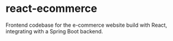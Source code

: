 # react-ecommerce
Frontend codebase for the e-commerce website build with React, integrating with a Spring Boot backend.

